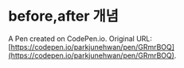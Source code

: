 # before,after 개념

A Pen created on CodePen.io. Original URL: [https://codepen.io/parkjunehwan/pen/GRmrBOQ](https://codepen.io/parkjunehwan/pen/GRmrBOQ).


